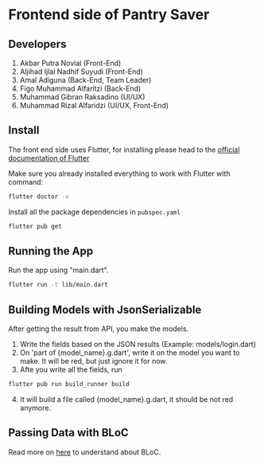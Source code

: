 # Frontend side of Pantry Saver

## Developers

1. Akbar Putra Novial (Front-End)
2. Aljihad Ijlal Nadhif Suyudi (Front-End)
3. Amal Adiguna (Back-End, Team Leader)
4. Figo Muhammad Alfaritzi (Back-End)
5. Muhammad Gibran Raksadino (UI/UX)
6. Muhammad Rizal Alfaridzi (UI/UX, Front-End)

## Install
The front end side uses Flutter, for installing please head to the [official documentation of Flutter](https://flutter.dev/docs/get-started/install)

Make sure you already installed everything to work with Flutter with command:
```bash
flutter doctor -v
```

Install all the package dependencies in `pubspec.yaml`
```bash
flutter pub get
```

## Running the App
Run the app using "main.dart".
```bash
flutter run -t lib/main.dart
```
## Building Models with JsonSerializable
After getting the result from API, you make the models.
1. Write the fields based on the JSON results (Example: models/login.dart)
2. On 'part of {model_name}.g.dart', write it on the model you want to make. It will be red, but just ignore it for now.
3. Afte you write all the fields, run
```bash
flutter pub run build_runner build
```
4. It will build a file called {model_name}.g.dart, it should be not red anymore.

## Passing Data with BLoC
Read more on [here](https://itnext.io/flutter-handling-your-network-api-calls-like-a-boss-936eef296547) to understand about BLoC. 

